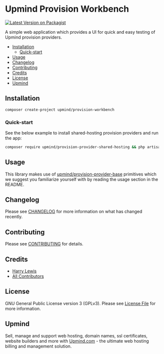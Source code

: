 # Upmind Provision Workbench

[![Latest Version on Packagist](https://img.shields.io/packagist/v/upmind/provision-workbench.svg?style=flat-square)](https://packagist.org/packages/upmind/provision-workbench)

A simple web application which provides a UI for quick and easy testing of Upmind provision providers.

- [Installation](#installation)
  - [Quick-start](#quick-start)
- [Usage](#usage)
- [Changelog](#changelog)
- [Contributing](#contributing)
- [Credits](#credits)
- [License](#license)
- [Upmind](#upmind)

## Installation

```bash
composer create-project upmind/provision-workbench
```

### Quick-start

See the below example to install shared-hosting provision providers and run the app:

```bash
composer require upmind/provision-provider-shared-hosting && php artisan serve
```

## Usage

This library makes use of [upmind/provision-provider-base](https://packagist.org/packages/upmind/provision-provider-base) primitives which we suggest you familiarize yourself with by reading the usage section in the README.

## Changelog

Please see [CHANGELOG](CHANGELOG.md) for more information on what has changed recently.

## Contributing

Please see [CONTRIBUTING](CONTRIBUTING.md) for details.

## Credits

 - [Harry Lewis](https://github.com/uphlewis)
 - [All Contributors](../../contributors)

## License

GNU General Public License version 3 (GPLv3). Please see [License File](LICENSE.md) for more information.

## Upmind

Sell, manage and support web hosting, domain names, ssl certificates, website builders and more with [Upmind.com](https://upmind.com/start) - the ultimate web hosting billing and management solution.